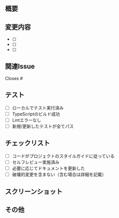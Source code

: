 ## 概要
<!-- このPRで何を変更したか簡潔に説明してください -->

## 変更内容
<!-- 主な変更点をリストアップしてください -->
- [ ] 
- [ ] 
- [ ] 

## 関連Issue
<!-- 関連するIssueがあれば記載してください -->
Closes #

## テスト
<!-- どのようにテストしたか記載してください -->
- [ ] ローカルでテスト実行済み
- [ ] TypeScriptのビルド成功
- [ ] Lintエラーなし
- [ ] 新規/更新したテストが全てパス

## チェックリスト
- [ ] コードがプロジェクトのスタイルガイドに従っている
- [ ] セルフレビュー実施済み
- [ ] 必要に応じてドキュメントを更新した
- [ ] 破壊的変更を含まない（含む場合は詳細を記載）

## スクリーンショット
<!-- UIの変更がある場合は、スクリーンショットを添付してください -->

## その他
<!-- レビュアーに伝えたいことがあれば記載してください -->